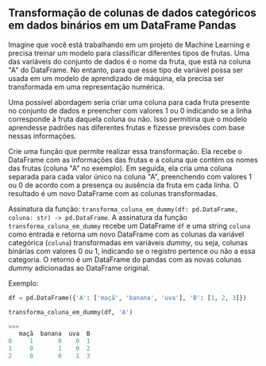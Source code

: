 ## Transformação de colunas de dados categóricos em dados binários em um DataFrame Pandas

Imagine que você está trabalhando em um projeto de Machine Learning e precisa treinar um modelo para classificar diferentes tipos de frutas. Uma das variáveis do conjunto de dados é o nome da fruta, que está na coluna "A" do DataFrame. No entanto, para que esse tipo de variável possa ser usada em um modelo de aprendizado de máquina, ela precisa ser transformada em uma representação numérica.

Uma possível abordagem seria criar uma coluna para cada fruta presente no conjunto de dados e preencher com valores 1 ou 0 indicando se a linha corresponde à fruta daquela coluna ou não. Isso permitiria que o modelo aprendesse padrões nas diferentes frutas e fizesse previsões com base nessas informações.

Crie uma função que permite realizar essa transformação. Ela recebe o DataFrame com as informações das frutas e a coluna que contém os nomes das frutas (coluna "A" no exemplo). Em seguida, ela cria uma coluna separada para cada valor único na coluna "A", preenchendo com valores 1 ou 0 de acordo com a presença ou ausência da fruta em cada linha. O resultado é um novo DataFrame com as colunas transformadas.

Assinatura da função: `transforma_coluna_em_dummy(df: pd.DataFrame, coluna: str) -> pd.DataFrame`. A assinatura da função `transforma_coluna_em_dummy` recebe um DataFrame `df` e uma string `coluna` como entrada e retorna um novo DataFrame com as colunas da variável categórica (`coluna`) transformadas em variáveis *dummy*, ou seja, colunas binárias com valores 0 ou 1, indicando se o registro pertence ou não a essa categoria. O retorno é um DataFrame do pandas com as novas colunas *dummy* adicionadas ao DataFrame original.

Exemplo:

```python
df = pd.DataFrame({'A': ['maçã', 'banana', 'uva'], 'B': [1, 2, 3]})

transforma_coluna_em_dummy(df, 'A')

>>> 
   maçã  banana  uva  B
0     1       0    0  1
1     0       1    0  2
2     0       0    1  3

```